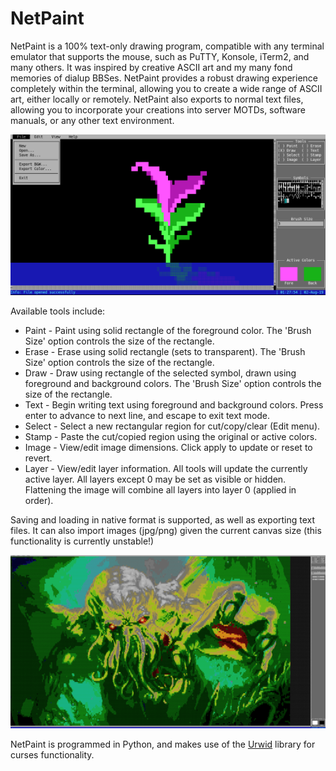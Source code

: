 # NetPaint
NetPaint is a 100% text-only drawing program, compatible with any terminal emulator that supports the mouse, such as PuTTY, Konsole, iTerm2, and many others.  It was inspired by creative ASCII art and my many fond memories of dialup BBSes.  NetPaint provides a robust drawing experience completely within the terminal, allowing you to create a wide range of ASCII art, either locally or remotely.  NetPaint also exports to normal text files, allowing you to incorporate your creations into server MOTDs, software manuals, or any other text environment.

![NetPaint screenshot](screenshot.png)

Available tools include:
* Paint - Paint using solid rectangle of the foreground color.  The 'Brush Size' option controls the size of the rectangle.
* Erase - Erase using solid rectangle (sets to transparent).  The 'Brush Size' option controls the size of the rectangle.
* Draw - Draw using rectangle of the selected symbol, drawn using foreground and background colors.  The 'Brush Size' option controls the size of the rectangle.
* Text - Begin writing text using foreground and background colors. Press enter to advance to next line, and escape to exit text mode.
* Select - Select a new rectangular region for cut/copy/clear (Edit menu).
* Stamp - Paste the cut/copied region using the original or active colors.
* Image - View/edit image dimensions.  Click apply to update or reset to revert.
* Layer - View/edit layer information.  All tools will update the currently active layer.  All layers except 0 may be set as visible or hidden. Flattening the image will combine all layers into layer 0 (applied in order).

Saving and loading in native format is supported, as well as exporting text files.  It can also import images (jpg/png) given the current canvas size (this functionality is currently unstable!)

![Image import screenshot](screenshot2.png)

NetPaint is programmed in Python, and makes use of the [Urwid](http://urwid.org/) library for curses functionality.
